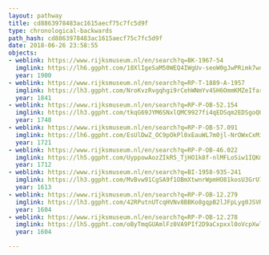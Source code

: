 ```yaml
---
layout: pathway
title: cd8863978483ac1615aecf75c7fc5d9f
type: chronological-backwards
path_hash: cd8863978483ac1615aecf75c7fc5d9f
date: 2018-06-26 23:58:55
objects:
- weblink: https://www.rijksmuseum.nl/en/search?q=BK-1967-54
  imglink: https://lh6.ggpht.com/18XlIgeSaM50WEQ4IWgUv-seoW0gJwPRimk7woORb241apXcBBya3bG62B6iWWzvT8qHwG8a7u8ymbp3U87-cYJCjQ=s200
  year: 1900
- weblink: https://www.rijksmuseum.nl/en/search?q=RP-T-1889-A-1957
  imglink: https://lh3.ggpht.com/NroKvzRvgqhgi9rCehWNmYv4SH6OmmKMZeIfarmRwII7OokeqyIRmhkHDz4pJISvqiLqus5lCsq_eatpz3CALM7iRSg=s200
  year: 1841
- weblink: https://www.rijksmuseum.nl/en/search?q=RP-P-OB-52.154
  imglink: https://lh3.ggpht.com/tkqG69JYM6SNxlQMC9927fi4qEDSqm2EDSgoQOfLQNGiO98YswJvTapb5dPBKQ0iwvl346Y-P9E7bY9VPy7tSrNt1EU=s200
  year: 1748
- weblink: https://www.rijksmuseum.nl/en/search?q=RP-P-OB-57.091
  imglink: https://lh6.ggpht.com/EsUlDwZ_OC9pOkPl0xEauWL7m0jl-NrOWxCxMiieqskRur8pGeNBop8jYuNz620I1qmFemj100Rge3RHiZOGh62i9eQ=s200
  year: 1721
- weblink: https://www.rijksmuseum.nl/en/search?q=RP-P-OB-46.022
  imglink: https://lh5.ggpht.com/UyppowAozZIkR5_TjHO1k8f-nlMFLoSiw1IQKmlpGYhv2cR_mIYWQcR29vmCp5P9EK86p2KBz9f6gACkzq3bsnPHwg=s200
  year: 1712
- weblink: https://www.rijksmuseum.nl/en/search?q=BI-1958-935-241
  imglink: https://lh3.ggpht.com/MvBvw91CgSA9f1OBmXtwnrWpmHO81kosU3GrU7lJuRwrGY2PuZwhW2Sk3uCgJ6ladZNZK8AkdSgvqb1g_UWM9XaiIKQ=s200
  year: 1613
- weblink: https://www.rijksmuseum.nl/en/search?q=RP-P-OB-12.279
  imglink: https://lh3.ggpht.com/42RPutnUTcqHVNv8BBKo8gqpB2lJFpLyg0JSVRmdgD4XWt6I_IPTGSUoL1bZxlDnECWe7DcAh3E2weQc7DAq-0VKTZdk=s200
  year: 1604
- weblink: https://www.rijksmuseum.nl/en/search?q=RP-P-OB-12.278
  imglink: https://lh5.ggpht.com/oByTmqGUAmlFz0VA9PIf2D9aCxpxxl0oVcpXwlgvcHSSVsO4CY9PZEo6395FoQ22l1HGPKZAyx-gl2zP2oj0J424Nw=s200
  year: 1604

---
```

